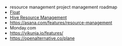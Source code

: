 
- resource management project management roadmap
- [Float](https://www.float.com/)
- [Hive Resource Management](https://hive.com/teams/resource-management/)
- https://asana.com/features/resource-management
- Monday.com
- https://vikunja.io/features/ 
- https://openalternative.co/plane